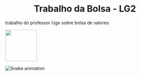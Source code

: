 <h1 align="center"> Trabalho da Bolsa - LG2 </h1>

trabalho do professor Ugo sobre bolsa de valores </h1>


<img src="https://dev.java/assets/images/java-logo-vert-blk.png" width="100px">

![Snake animation](https://github.com/iMxguel/blob/output/github-contribution-grid-snake.svg)

































































































